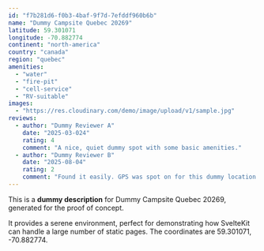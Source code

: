 ```yaml
---
id: "f7b281d6-f0b3-4baf-9f7d-7efddf960b6b"
name: "Dummy Campsite Quebec 20269"
latitude: 59.301071
longitude: -70.882774
continent: "north-america"
country: "canada"
region: "quebec"
amenities:
  - "water"
  - "fire-pit"
  - "cell-service"
  - "RV-suitable"
images:
  - "https://res.cloudinary.com/demo/image/upload/v1/sample.jpg"
reviews:
  - author: "Dummy Reviewer A"
    date: "2025-03-024"
    rating: 4
    comment: "A nice, quiet dummy spot with some basic amenities."
  - author: "Dummy Reviewer B"
    date: "2025-08-04"
    rating: 2
    comment: "Found it easily. GPS was spot on for this dummy location."
---
```


This is a **dummy description** for Dummy Campsite Quebec 20269, generated for the proof of concept.

It provides a serene environment, perfect for demonstrating how SvelteKit can handle a large number of static pages. The coordinates are 59.301071, -70.882774.
